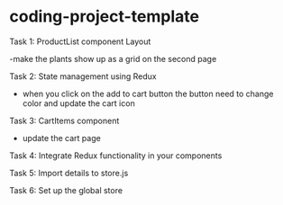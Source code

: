# coding-project-template

Task 1: ProductList component Layout

-make the plants show up as a grid on the second page

Task 2: State management using Redux

- when you click on the add to cart button the button need to change color and update the cart icon

Task 3: CartItems component

- update the cart page

Task 4: Integrate Redux functionality in your components

Task 5: Import details to store.js

Task 6: Set up the global store